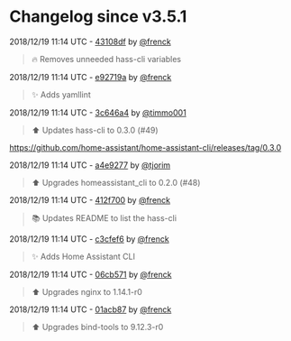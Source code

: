# Changelog since v3.5.1

2018/12/19 11:14 UTC - [43108df](https://github.com/hassio-addons/addon-ssh/commit/43108dfe020cf2f6741b8030253179f31dea7366) by [@frenck](https://github.com/frenck)
> :fire: Removes unneeded hass-cli variables 

2018/12/19 11:14 UTC - [e92719a](https://github.com/hassio-addons/addon-ssh/commit/e92719a60b17360575e1c802c98c615ceba090af) by [@frenck](https://github.com/frenck)
> :sparkles: Adds yamllint 

2018/12/19 11:14 UTC - [3c646a4](https://github.com/hassio-addons/addon-ssh/commit/3c646a4bdbb90da086494fd10aa838cec4dfa354) by [@timmo001](https://github.com/timmo001)
> :arrow_up: Updates hass-cli to 0.3.0 (#49)

https://github.com/home-assistant/home-assistant-cli/releases/tag/0.3.0 

2018/12/19 11:14 UTC - [a4e9277](https://github.com/hassio-addons/addon-ssh/commit/a4e927799d3d4f3456793d155cbb1ef858f4e51a) by [@tjorim](https://github.com/tjorim)
> ⬆️ Upgrades homeassistant_cli to 0.2.0 (#48) 

2018/12/19 11:14 UTC - [412f700](https://github.com/hassio-addons/addon-ssh/commit/412f7002ffeb81dae164c3f327e2278f83687fb4) by [@frenck](https://github.com/frenck)
> :books: Updates README to list the hass-cli 

2018/12/19 11:14 UTC - [c3cfef6](https://github.com/hassio-addons/addon-ssh/commit/c3cfef680a51828c57c9d4c7b24ed756cab95f13) by [@frenck](https://github.com/frenck)
> :sparkles: Adds Home Assistant CLI 

2018/12/19 11:14 UTC - [06cb571](https://github.com/hassio-addons/addon-ssh/commit/06cb57113bb674a42bfc06f7a7c2962eb41126dc) by [@frenck](https://github.com/frenck)
> :arrow_up: Upgrades nginx to 1.14.1-r0 

2018/12/19 11:14 UTC - [01acb87](https://github.com/hassio-addons/addon-ssh/commit/01acb8785ec1087997c0ded3221a9c28c4276cbf) by [@frenck](https://github.com/frenck)
> :arrow_up: Upgrades bind-tools to 9.12.3-r0 

